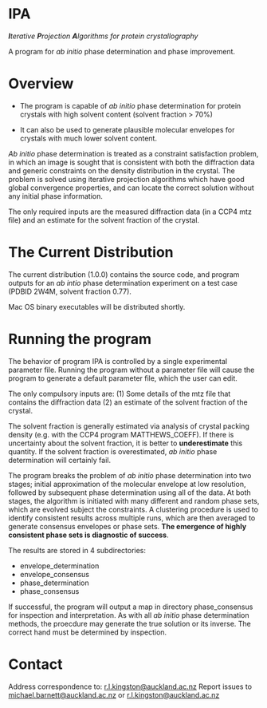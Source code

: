 # IPA 
***I**terative **P**rojection **A**lgorithms for protein crystallography*

A program for *ab initio* phase determination and phase improvement.


# Overview

+ The program is capable of *ab initio* phase determination for protein crystals with high solvent content (solvent fraction > 70%) 

+ It can also be used to generate plausible molecular envelopes for crystals with much lower solvent content.

*Ab initio* phase determination is treated as a constraint satisfaction problem, in which an image is sought that is consistent with both the diffraction data and generic constraints on the density distribution in the crystal. The problem is solved using  iterative projection algorithms which have good global convergence properties, and can locate the correct solution without any initial phase information. 

The only required inputs are the measured diffraction data (in a CCP4 mtz file) and an estimate for the solvent fraction of the crystal.


# The Current Distribution

The current distribution (1.0.0) contains the source code, and program outputs for an *ab intio* phase determination experiment on a test case (PDBID 2W4M, solvent fraction 0.77). 

Mac OS binary executables will be distributed shortly. 

# Running the program

The behavior of program IPA is controlled by a single experimental parameter file. Running the program without a parameter file will cause the program to generate a default parameter file, which the user can edit. 

The only compulsory inputs are:
(1) Some details of the mtz file that contains the diffraction data
(2) an estimate of the solvent fraction of the crystal. 

The solvent fraction is generally estimated via analysis of crystal packing density (e.g. with the CCP4 program MATTHEWS_COEFF). If there is uncertainty about the solvent fraction, it is better to **underestimate** this quantity. If the solvent fraction is overestimated, *ab initio* phase determination will certainly fail.

The program breaks the problem of *ab initio* phase determination into two stages; initial approximation of the molecular envelope at low resolution, followed by subsequent phase determination using all of the data. At both stages, the algorithm is initiated with many different and random phase sets, which are evolved subject the constraints. A clustering procedure is used to identify consistent results across multiple runs, which are then averaged to generate consensus envelopes or phase sets. **The emergence of highly consistent phase sets is diagnostic of success**.

The results are stored in 4 subdirectories:
+ envelope_determination
+ envelope_consensus
+ phase_determination
+ phase_consensus

If successful, the program will output a map in directory  phase_consensus for inspection and interpretation. As with all *ab initio* phase determination methods, the proecdure may generate the true solution or its inverse. The correct hand must be determined by inspection. 


# Contact

Address correspondence to: r.l.kingston@auckland.ac.nz
Report issues to michael.barnett@auckland.ac.nz or r.l.kingston@auckland.ac.nz
